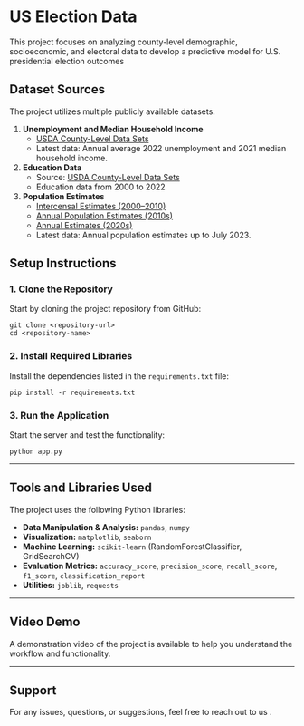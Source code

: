# US Election Data

This project focuses on analyzing county-level demographic, socioeconomic, and electoral data to develop a predictive model for U.S. presidential election outcomes


## Dataset Sources
The project utilizes multiple publicly available datasets:
1. **Unemployment and Median Household Income**
   - [USDA County-Level Data Sets](https://www.ers.usda.gov/data-products/county-level-data-sets/)
   - Latest data: Annual average 2022 unemployment and 2021 median household income.
2. **Education Data**
   - Source: [USDA County-Level Data Sets](https://www.ers.usda.gov/data-products/county-level-data-sets/)
   - Education data from 2000 to 2022
3. **Population Estimates**
   - [Intercensal Estimates (2000–2010)](https://www.census.gov/data/datasets/time-series/demo/popest/intercensal-2000-2010-counties.html)
   - [Annual Population Estimates (2010s)](https://www.census.gov/programs-surveys/popest/technical-documentation/research/evaluation-estimates/2020-evaluation-estimates/2010s-counties-total.html)
   - [Annual Estimates (2020s)](https://www.census.gov/data/tables/time-series/demo/popest/2020s-counties-total.html)
   - Latest data: Annual population estimates up to July 2023.


## Setup Instructions

### 1. Clone the Repository
Start by cloning the project repository from GitHub:
```
git clone <repository-url>
cd <repository-name>
```

### 2. Install Required Libraries
Install the dependencies listed in the `requirements.txt` file:
```
pip install -r requirements.txt
```

### 3. Run the Application
Start the server and test the functionality:
```
python app.py
```

---

## Tools and Libraries Used
The project uses the following Python libraries:
- **Data Manipulation & Analysis:** `pandas`, `numpy`
- **Visualization:** `matplotlib`, `seaborn`
- **Machine Learning:** `scikit-learn` (RandomForestClassifier, GridSearchCV)
- **Evaluation Metrics:** `accuracy_score`, `precision_score`, `recall_score`, `f1_score`, `classification_report`
- **Utilities:** `joblib`, `requests`

---


## Video Demo
A demonstration video of the project is available to help you understand the workflow and functionality.

---

## Support
For any issues, questions, or suggestions, feel free to reach out to us .
